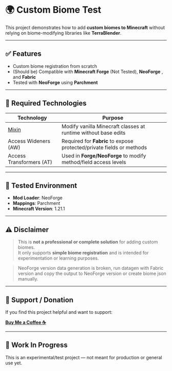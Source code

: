 # 🌍 Custom Biome Test

This project demonstrates how to add **custom biomes to Minecraft** without relying on biome-modifying libraries like **TerraBlender**.

---

## ✅ Features

- Custom biome registration from scratch
- (Should be) Compatible with **Minecraft Forge** (Not Tested), **NeoForge** , and **Fabric**
- Tested with **NeoForge** using **Parchment**

---

## 🔧 Required Technologies

| Technology                 | Purpose                                                                 |
|----------------------------|-------------------------------------------------------------------------|
| [Mixin](https://github.com/SpongePowered/Mixin) | Modify vanilla Minecraft classes at runtime without base edits |
| Access Wideners (AW)       | Required for **Fabric** to expose protected/private fields or methods   |
| Access Transformers (AT)   | Used in **Forge/NeoForge** to modify method/field access levels         |

---

## 🧪 Tested Environment

- **Mod Loader**: NeoForge
- **Mappings**: Parchment
- **Minecraft Version**: 1.21.1

---

## ⚠️ Disclaimer

> This is **not a professional or complete solution** for adding custom biomes.  
> It only supports **simple biome registration** and is intended for experimentation or learning purposes.

> NeoForge version data generation is broken, run datagen with Fabric version and copy the output to NeoForge version or create biome json manually.

---

## 💖 Support / Donation

If you find this project helpful and want to support:

**[Buy Me a Coffee ☕](https://www.buymeacoffee.com/CoolerProMC)**

---

## 🚧 Work In Progress

This is an experimental/test project — not meant for production or general use yet.
